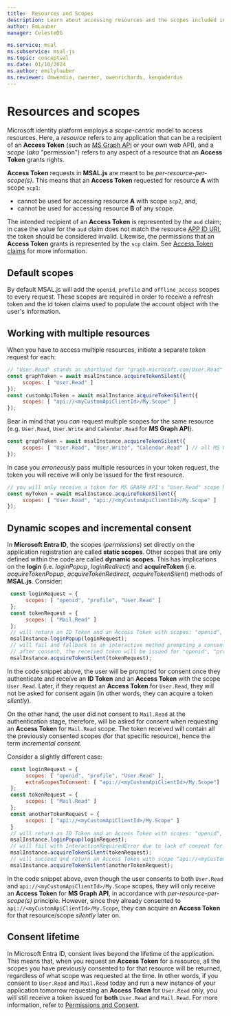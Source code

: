 ```yaml
---
title:  Resources and Scopes
description: Learn about accessing resources and the scopes included in token requests
author: EmLauber
manager: CelesteDG

ms.service: msal
ms.subservice: msal-js
ms.topic: conceptual
ms.date: 01/10/2024
ms.author: emilylauber
ms.reviewer: dmwendia, cwerner, owenrichards, kengaderdus
---
```


# Resources and scopes

Microsoft identity platform employs a *scope-centric* model to access resources. Here, a *resource* refers to any application that can be a recipient of an **Access Token** (such as [MS Graph API](/graph/overview) or your own web API), and a *scope* (*aka* "permission") refers to any aspect of a resource that an **Access Token** grants rights.

**Access Token** requests in **MSAL.js** are meant to be *per-resource-per-scope(s)*. This means that an **Access Token** requested for resource **A** with scope `scp1`:

- cannot be used for accessing resource **A** with scope `scp2`, and,
- cannot be used for accessing resource **B** of any scope.

The intended recipient of an **Access Token** is represented by the `aud` claim; in case the value for the `aud` claim does not match the resource [APP ID URI](/entra/identity-platform/scenario-protected-web-api-app-registration.md), the token should be considered invalid. Likewise, the permissions that an **Access Token** grants is represented by the `scp` claim. See [Access Token claims](/entra/identity-platform/access-tokens#payload-claims.md) for more information.

## Default scopes

By default MSAL.js will add the `openid`, `profile` and `offline_access` scopes to every request. These scopes are required in order to receive a refresh token and the id token claims used to populate the account object with the user's information.

## Working with multiple resources

When you have to access multiple resources, initiate a separate token request for each:

 ```javascript
 // "User.Read" stands as shorthand for "graph.microsoft.com/User.Read"
 const graphToken = await msalInstance.acquireTokenSilent({
      scopes: [ "User.Read" ]
 });
 const customApiToken = await msalInstance.acquireTokenSilent({
      scopes: [ "api://<myCustomApiClientId>/My.Scope" ]
 });
 ```

Bear in mind that you *can* request multiple scopes for the same resource (e.g. `User.Read`, `User.Write` and `Calendar.Read` for **MS Graph API**).

 ```javascript
 const graphToken = await msalInstance.acquireTokenSilent({
      scopes: [ "User.Read", "User.Write", "Calendar.Read" ] // all MS Graph API scopes
 });
 ```

In case you *erroneously* pass multiple resources in your token request, the token you will receive will only be issued for the first resource.

 ```javascript
 // you will only receive a token for MS GRAPH API's "User.Read" scope here
 const myToken = await msalInstance.acquireTokenSilent({
      scopes: [ "User.Read", "api://<myCustomApiClientId>/My.Scope" ]
 });
 ```

## Dynamic scopes and incremental consent

In **Microsoft Entra ID**, the scopes (*permissions*) set directly on the application registration are called **static scopes**. Other scopes that are only defined within the code are called **dynamic scopes**. This has implications on the **login** (i.e. *loginPopup*, *loginRedirect*) and **acquireToken** (i.e. *acquireTokenPopup*, *acquireTokenRedirect*, *acquireTokenSilent*) methods of **MSAL.js**. Consider:

 ```javascript
  const loginRequest = {
       scopes: [ "openid", "profile", "User.Read" ]
  };
  const tokenRequest = {
       scopes: [ "Mail.Read" ]
  };
  // will return an ID Token and an Access Token with scopes: "openid", "profile" and "User.Read"
  msalInstance.loginPopup(loginRequest);
  // will fail and fallback to an interactive method prompting a consent screen
  // after consent, the received token will be issued for "openid", "profile" ,"User.Read" and "Mail.Read" combined
  msalInstance.acquireTokenSilent(tokenRequest);
 ```

In the code snippet above, the user will be prompted for consent once they authenticate and receive an **ID Token** and an **Access Token** with the scope `User.Read`. Later, if they request an **Access Token** for `User.Read`, they will not be asked for consent again (in other words, they can acquire a token *silently*).

On the other hand, the user did not consent to `Mail.Read` at the authentication stage, therefore, will be asked for consent when requesting an **Access Token** for `Mail.Read` scope. The token received will contain all the previously consented scopes (for that specific resource), hence the term *incremental consent*.

Consider a slightly different case:

 ```javascript
  const loginRequest = {
       scopes: [ "openid", "profile", "User.Read" ],
       extraScopesToConsent: [ "api://<myCustomApiClientId>/My.Scope"]
  };
  const tokenRequest = {
       scopes: [ "Mail.Read" ]
  };
  const anotherTokenRequest = {
       scopes: [ "api://<myCustomApiClientId>/My.Scope" ]
  }
  // will return an ID Token and an Access Token with scopes: "openid", "profile" and "User.Read"
  msalInstance.loginPopup(loginRequest);
  // will fail with InteractionRequiredError due to lack of consent for "Mail.Read" scope. You should fallback to an interactive method in this case.
  msalInstance.acquireTokenSilent(tokenRequest);
  // will succeed and return an Access Token with scope "api://<myCustomApiClientId>/My.Scope"
  msalInstance.acquireTokenSilent(anotherTokenRequest);
 ```

In the code snippet above, even though the user consents to both `User.Read` and `api://<myCustomApiClientId>/My.Scope` scopes, they will only receive an **Access Token** for **MS Graph API**, in accordance with *per-resource-per-scope(s)* principle. However, since they already consented to `api://<myCustomApiClientId>/My.Scope`, they can acquire an **Access Token** for that resource/scope *silently* later on.

## Consent lifetime

In Microsoft Entra ID, consent lives beyond the lifetime of the application. This means that, when you request an **Access Token** for a resource, all the scopes you have previously consented to for that resource will be returned, regardless of what scope was requested at the time. In other words, if you consent to `User.Read` and `Mail.Read` today and run a new instance of your application tomorrow requesting an **Access Token** for `User.Read` only, you will still receive a token issued for **both** `User.Read` and `Mail.Read`. For more information, refer to [Permissions and Consent](/entra/identity-platform/v2-permissions-and-consent#using-permissions.md).

